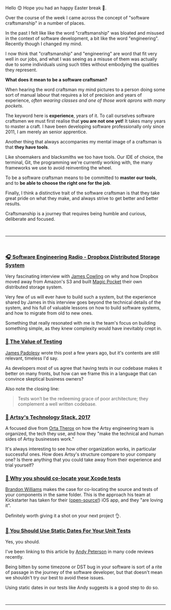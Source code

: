 Hello 😊 Hope you had an happy Easter break 🐰.

Over the course of the week I came across the concept of "software craftsmanship" in a number of places.

In the past I felt like like the word "craftsmanship" was bloated and misused in the context of software development, a bit like the word "engineering". Recently though I changed my mind.

I now think that "craftsmanship" and "engineering" are word that fit very well in our jobs, and what I was seeing as a misuse of them was actually due to some individuals using such titles without embodying the qualities they represent.

**What does it mean to be a software craftsman?**

When hearing the word craftsman my mind pictures to a person doing some sort of manual labour that requires a lot of precision and years of experience, _often wearing classes and one of those work aprons with many pockets_.

The keyword here is **experience**, years of it. To call ourselves software craftsmen we must first realise that **you are not one yet!** It takes many years to master a craft. I have been developing software professionally only since 2011, I am merely an senior apprentice.

Another thing that always accompanies my mental image of a craftsman is that **they have tools**.

Like shoemakers and blacksmiths we too have tools. Our IDE of choice, the terminal, Git, the programming we're currently working with, the many frameworks we use to avoid reinventing the wheel.

To be a software craftsman means to be committed to **master our tools**, and to **be able to choose the right one for the job**.

Finally, I think a distinctive trait of the software craftsman is that they take great pride on what they make, and always strive to get better and better results.

Craftsmanship is a journey that requires being humble and curious, deliberate and focused.

<br/><hr/><br/>

### [🎧 Software Engineering Radio - Dropbox Distributed Storage System](http://www.se-radio.net/2017/03/se-radio-episode-285-james-cowling-on-dropboxs-distributed-storage-system/)

Very fascinating interview with [James Cowling](https://twitter.com/jamesacowling) on why and how Dropbox moved away from Amazon's S3 and built [Magic Pocket](https://blogs.dropbox.com/tech/2016/05/inside-the-magic-pocket/) their own distributed storage system.

Very few of us will ever have to build such a system, but the experience shared by James in this interview goes beyond the technical details of the system, and his full of valuable lessons on how to build software systems, and how to migrate from old to new ones.

Something that really resonated with me is the team's focus on building something simple, as they knew complexity would have inevitably crept in.

### [📝 The Value of Testing](https://j11y.io/general/the-value-of-testing/)

[James Padolesy](https://twitter.com/padolsey) wrote this post a few years ago, but it's contents are still relevant, timeless I'd say.

As developers most of us agree that having tests in our codebase makes it better on many fronts, but how can we frame this in a language that can convince skeptical business owners?

Also note the closing line:

> Tests won’t be the redeeming grace of poor architecture; they complement a well written codebase.

### [📝 Artsy's Technology Stack, 2017](http://artsy.github.io/blog/2017/04/14/artsy-technology-stack-2017/)

A focused dive from [Orta Therox](https://twitter.com/orta) on how the Artsy engineering team is organized, the tech they use, and how they "make the technical and human sides of Artsy businesses work."

It's always interesting to see how other organization works, in particular successful ones. How does Artsy's structure compare to your company one? Is there anything that you could take away from their experience and trial yourself?

### [📝 Why you should co-locate your Xcode tests](https://kickstarter.engineering/why-you-should-co-locate-your-xcode-tests-c69f79211411#.x3ffvhuy4)

[Brandon Williams](https://twitter.com/mbrandonw) makes the case for co-locating the source and tests of your components in the same folder. This is the approach his team at Kickstarter has taken for their ([open-source!](https://github.com/kickstarter/ios-oss)) iOS app, and they "are loving it".

Definitely worth giving it a shot on your next project 👌.

### [📝 You Should Use Static Dates For Your Unit Tests](https://spin.atomicobject.com/2016/12/23/static-dates-unit-tests/)

Yes, you should.

I've been linking to this article by [Andy Peterson](https://spin.atomicobject.com/author/andy-peterson/) in many code reviews recently.

Being bitten by some timezone or DST bug in your software is sort of a rite of passage in the journey of the software developer, but that doesn't mean we shouldn't try our best to avoid these issues.

Using static dates in our tests like Andy suggests is a good step to do so.

<br/><hr/><br/>
